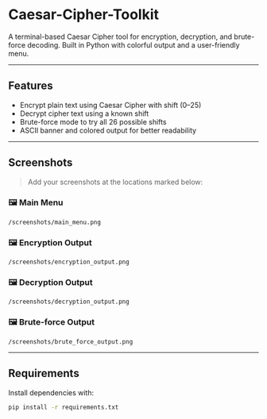 # Caesar-Cipher-Toolkit

A terminal-based Caesar Cipher tool for encryption, decryption, and brute-force decoding. Built in Python with colorful output and a user-friendly menu.

---

## Features

- Encrypt plain text using Caesar Cipher with shift (0–25)
- Decrypt cipher text using a known shift
- Brute-force mode to try all 26 possible shifts
- ASCII banner and colored output for better readability

---

## Screenshots

> Add your screenshots at the locations marked below:

### 🖼️ Main Menu  
`/screenshots/main_menu.png`

### 🖼️ Encryption Output  
`/screenshots/encryption_output.png`

### 🖼️ Decryption Output  
`/screenshots/decryption_output.png`

### 🖼️ Brute-force Output  
`/screenshots/brute_force_output.png`

---

## Requirements

Install dependencies with:

```bash
pip install -r requirements.txt
